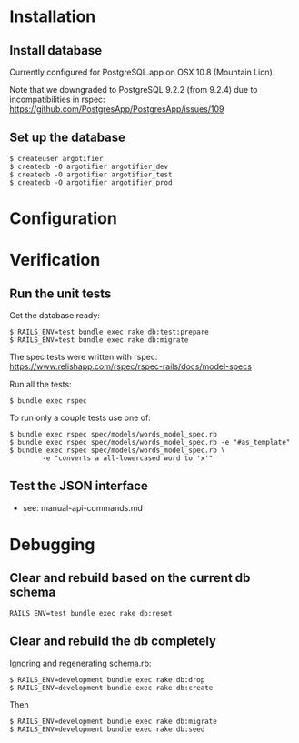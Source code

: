 Installation
============

Install database
----------------

Currently configured for PostgreSQL.app on OSX 10.8 (Mountain Lion).

Note that we downgraded to PostgreSQL 9.2.2 (from 9.2.4) due to incompatibilities in rspec:
https://github.com/PostgresApp/PostgresApp/issues/109


Set up the database
-------------------

    $ createuser argotifier
    $ createdb -O argotifier argotifier_dev
    $ createdb -O argotifier argotifier_test
    $ createdb -O argotifier argotifier_prod


Configuration
=============

Verification
============

Run the unit tests
------------------

Get the database ready:

    $ RAILS_ENV=test bundle exec rake db:test:prepare
    $ RAILS_ENV=test bundle exec rake db:migrate

The spec tests were written with rspec:
    https://www.relishapp.com/rspec/rspec-rails/docs/model-specs

Run all the tests:

    $ bundle exec rspec

To run only a couple tests use one of:

    $ bundle exec rspec spec/models/words_model_spec.rb
    $ bundle exec rspec spec/models/words_model_spec.rb -e "#as_template"
    $ bundle exec rspec spec/models/words_model_spec.rb \
            -e "converts a all-lowercased word to 'x'"


Test the JSON interface
-----------------------

- see: manual-api-commands.md


Debugging
=========

Clear and rebuild based on the current db schema
------------------------------------------------

    RAILS_ENV=test bundle exec rake db:reset

Clear and rebuild the db completely
-----------------------------------

Ignoring and regenerating schema.rb:

    $ RAILS_ENV=development bundle exec rake db:drop
    $ RAILS_ENV=development bundle exec rake db:create

Then

    $ RAILS_ENV=development bundle exec rake db:migrate
    $ RAILS_ENV=development bundle exec rake db:seed
